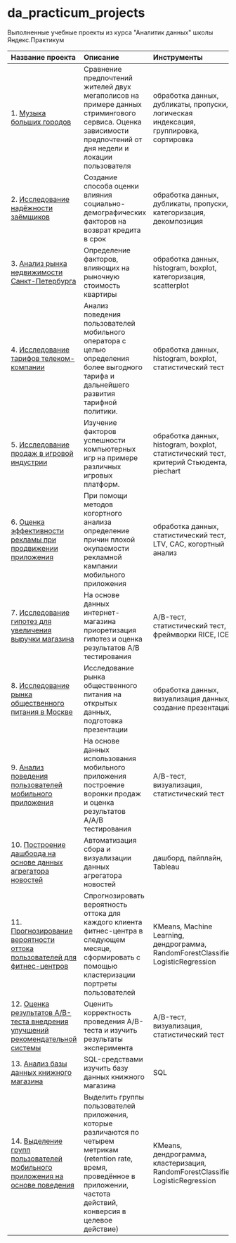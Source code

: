 # da_practicum_projects
Выполненные учебные проекты из курса "Аналитик данных" школы Яндекс.Практикум

| Название проекта | Описание | Инструменты | Библиотеки |
| :-------------------- | :--------------------- |:--------------------------- |:--------------------------- |
| 1. [Музыка больших городов](https://github.com/dsaulin/da_practicum_projects/tree/main/big_cities_music "Музыка больших городов") | Сравнение предпочтений жителей двух мегаполисов на примере данных стримингового сервиса. Оценка зависимости предпочтений от дня недели и локации пользователя  | обработка данных, дубликаты, пропуски, логическая индексация, группировка, сортировка | pandas |
| 2. [Исследование надёжности заёмщиков](https://github.com/dsaulin/da_practicum_projects/tree/main/debtor_evaluation "Исследование надёжности заёмщиков") | Создание способа оценки влияния социально-демографических факторов на возврат кредита в срок  | обработка данных, дубликаты, пропуски, категоризация, декомпозиция | pandas |
| 3. [Анализ рынка недвижимости Санкт-Петербурга](https://github.com/dsaulin/da_practicum_projects/tree/main/spb_real_estate "Анализ рынка недвижимости Санкт-Петербурга") | Определение факторов, влияющих на рыночную стоимость квартиры | обработка данных, histogram, boxplot, категоризация, scatterplot | pandas, matplotlib, numpy |
| 4. [Исследование тарифов телеком-компании](https://github.com/dsaulin/da_practicum_projects/tree/main/telekom_tariff "Исследование тарифов телеком-компании") | Анализ поведения пользователей мобильного оператора с целью определения более выгодного тарифа и дальнейшего развития тарифной политики. | обработка данных, histogram, boxplot, статистический тест | pandas, numpy, matplotlib, seaborn, scipy |
| 5. [Исследование продаж в игровой индустрии](https://github.com/dsaulin/da_practicum_projects/tree/main/game_success "Исследование продаж в игровой индустрии") | Изучение факторов успешности компьютерных игр на примере различных игровых платформ. | обработка данных, histogram, boxplot, статистический тест, критерий Стьюдента, piechart | pandas, math, numpy, seaborn, matplotlib, scipy |
| 6. [Оценка эффективности рекламы при продвижении приложения](https://github.com/dsaulin/da_practicum_projects/tree/main/ad_assessment "Оценка эффективности рекламы при продвижении приложения") | При помощи методов когортного анализа определение причин плохой окупаемости рекламной кампании мобильного приложения | обработка данных, статистический тест, LTV, CAC, когортный анализ | pandas, numpy, seaborn, matplotlib, datetime |
| 7. [Исследование гипотез для увеличения выручки магазина](https://github.com/dsaulin/da_practicum_projects/tree/main/hypothesis_ab "Исследование гипотез для увеличения выручки магазина") | На основе данных интернет-магазина приоретизация гипотез и оценка результатов A/B тестирования | A/B-тест, статистический тест, фреймворки RICE, ICE | pandas, math, numpy, seaborn, matplotlib, scipy |
| 8. [Исследование рынка общественного питания в Москве](https://github.com/dsaulin/da_practicum_projects/tree/main/cafe_research "Исследование рынка общественного питания в Москве") | Исследование рынка общественного питания на открытых данных, подготовка презентации | обработка данных, визуализация данных, создание презентаций | pandas, numpy, seaborn, matplotlib |
| 9. [Анализ поведения пользователей мобильного приложения](https://github.com/dsaulin/da_practicum_projects/tree/main/ab_test "Анализ поведения пользователей мобильного приложения") | На основе данных использования мобильного приложения построение воронки продаж и оценка результатов A/A/B тестирования | A/B-тест, визуализация, статистический тест | pandas, math, numpy, seaborn, matplotlib, scipy |
| 10. [Построение дашборда на основе данных агрегатора новостей](https://github.com/dsaulin/da_practicum_projects/tree/main/dashboard_tableau "Построение дашборда на основе данных агрегатора новостей") | Автоматизация сбора и визуализации данных агрегатора новостей | дашборд, пайплайн, Tableau | pandas, sqlalchemy |
| 11. [Прогнозирование вероятности оттока пользователей для фитнес-центров](https://github.com/dsaulin/da_practicum_projects/tree/main/ml_fitness "Прогнозирование вероятности оттока пользователей для фитнес-центров") | Спрогнозировать вероятность оттока для каждого клиента фитнес-центра в следующем месяце, сформировать с помощью кластеризации портреты пользователей | KMeans, Machine Learning, дендрограмма, RandomForestClassifier, LogisticRegression | pandas, numpy, matplotlib, seaborn, scipy, sklearn, datetime |
| 12. [Оценка результатов A/B-теста внедрения улучшений рекомендательной системы](https://github.com/dsaulin/da_practicum_projects/tree/main/check_ab_test "Оценка результатов A/B-теста внедрения улучшений рекомендательной системы") | Оценить корректность проведения А/B-теста и изучить результаты эксперимента |  A/B-тест, визуализация, статистический тест |  pandas, math, numpy, seaborn, matplotlib, scipy, plotly |
| 13. [Анализ базы данных книжного магазина](https://github.com/dsaulin/da_practicum_projects/tree/main/sql_books "Анализ базы данных книжного магазина") | SQL-средствами изучить базу данных книжного магазина |  SQL |  pandas, sqlalchemy |
| 14. [Выделение групп пользователей мобильного приложения на основе поведения](https://github.com/dsaulin/da_practicum_projects/tree/main/user_behaviour_cluster "Выделение групп пользователей мобильного приложения на основе поведения") | Выделить группы пользователей приложения, которые различаются по четырем метрикам (retention rate, время, проведённое в приложении, частота действий, конверсия в целевое действие) | KMeans, дендрограмма, кластеризация, RandomForestClassifier, LogisticRegression |  pandas, math, numpy, seaborn, matplotlib, scipy, plotly, sklearn |
